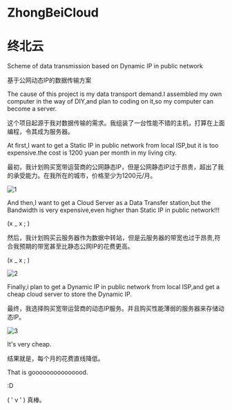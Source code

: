 # ZhongBeiCloud
# 终北云
Scheme of data transmission based on Dynamic IP in public network

基于公网动态IP的数据传输方案

The cause of this project is my data transport demand.I assembled my own computer in the way of DIY,and plan to coding on it,so my computer can become a server.

这个项目起源于我对数据传输的需求。我组装了一台性能不错的主机，打算在上面编程，令其成为服务器。

At first,I want to get a Static IP in public network from local ISP,but it is too expensive.the cost is 1200 yuan per month in my living city.

最初，我计划购买宽带运营商的公网静态IP，但是公网静态IP过于昂贵，超出了我的承受能力。在我所在的城市，价格至少为1200元/月。

![1](https://user-images.githubusercontent.com/100682841/156349776-aa514776-f433-41c0-8efa-1f8fbef85c33.png)

And then,I want to get a Cloud Server as a Data Transfer station,but the Bandwidth is very expensive,even higher than Static IP in public network!!!

(x _ x ; )

然后，我计划购买云服务器作为数据中转站，但是云服务器的带宽也过于昂贵,符合我预期的带宽甚至比静态公网IP的花费更高。

(x _ x ; )

![2](https://user-images.githubusercontent.com/100682841/156349804-bdc3490b-737b-45ea-839c-f34fbcd08491.png)

Finally,i plan to get a Dynamic IP in public network from local ISP,and get a cheap cloud server to store the Dynamic IP. 

最终，我选择购买宽带运营商的动态IP服务。并且购买性能薄弱的服务器来存储动态IP。

![3](https://user-images.githubusercontent.com/100682841/156349829-d119a047-ea0f-4114-b628-c3826ac92364.png)

It's very cheap.

结果就是，每个月的花费直线降低。

That is gooooooooooooood. 

:D

(  ' v ' ) 真棒。
